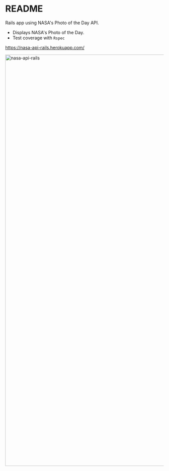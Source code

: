 # README

Rails app using NASA's Photo of the Day API.

* Displays NASA's Photo of the Day.
* Test coverage with ```Rspec```

https://nasa-api-rails.herokuapp.com/

<img width="1308" alt="nasa-api-rails" src="https://cloud.githubusercontent.com/assets/7318064/15100105/65c5cf18-1536-11e6-81ae-9625a0267061.png">
